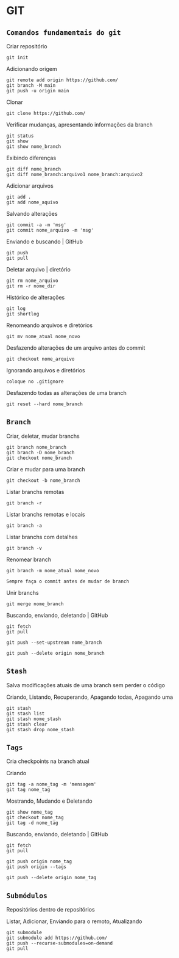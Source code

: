 # GIT

## ``Comandos fundamentais do git``

Criar repositório
```
git init
```

Adicionando origem
```
git remote add origin https://github.com/
git branch -M main
git push -u origin main
```

Clonar
```
git clone https://github.com/
```

Verificar mudanças, apresentando informações da branch
```
git status
git show
git show nome_branch
```
Exibindo diferenças
```
git diff nome_branch
git diff nome_branch:arquivo1 nome_branch:arquivo2
```

Adicionar arquivos
```
git add .
git add nome_aquivo
```

Salvando alterações
```
git commit -a -m 'msg'
git commit nome_arquivo -m 'msg'
```

Enviando e buscando | GitHub
```
git push
git pull
```

Deletar arquivo | diretório
```
git rm nome_arquivo
git rm -r nome_dir
```

Histórico de alterações
```
git log
git shortlog
```

Renomeando arquivos e diretórios
```
git mv nome_atual nome_novo
```

Desfazendo alterações de um arquivo antes do commit
```
git checkout nome_arquivo
```

Ignorando arquivos e diretórios
```
coloque no .gitignore
```

Desfazendo todas as alterações de uma branch
```
git reset --hard nome_branch
```

## ``Branch``

Criar, deletar, mudar branchs
```
git branch nome_branch
git branch -D nome_branch
git checkout nome_branch
```
Criar e mudar para uma branch
```
git checkout -b nome_branch
```
Listar branchs remotas
```
git branch -r
```
Listar branchs remotas e locais
```
git branch -a
```
Listar branchs com detalhes
```
git branch -v
```

Renomear branch
```
git branch -m nome_atual nome_novo
```

``Sempre faça o commit antes de mudar de branch``

Unir branchs
```
git merge nome_branch
```
Buscando, enviando, deletando | GitHub
```
git fetch
git pull

git push --set-upstream nome_branch

git push --delete origin nome_branch
```

## ``Stash``

Salva modificações atuais de uma branch sem perder o código

Criando, Listando, Recuperando, Apagando todas, Apagando uma
```
git stash
git stash list
git stash nome_stash
git stash clear
git stash drop nome_stash
```

## ``Tags``

Cria checkpoints na branch atual

Criando
```
git tag -a nome_tag -m 'mensagem'
git tag nome_tag
```

Mostrando, Mudando e Deletando
```
git show nome_tag
git checkout nome_tag
git tag -d nome_tag
```

Buscando, enviando, deletando | GitHub
```
git fetch
git pull

git push origin nome_tag
git push origin --tags

git push --delete origin nome_tag
```

## ``Submódulos``
Repositórios dentro de repositórios

Listar, Adicionar, Enviando para o remoto, Atualizando
```
git submodule
git submodule add https://github.com/
git push --recurse-submodules=on-demand
git pull
```